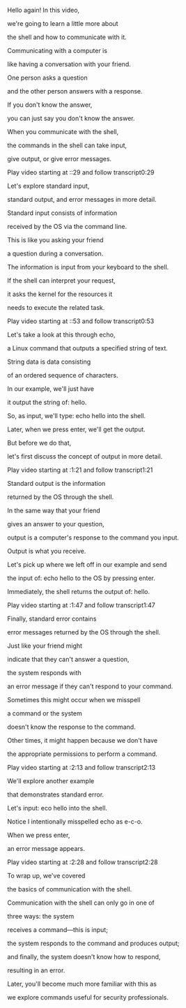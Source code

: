 Hello again! In this video, 

we're going to learn a little more about 

the shell and how to communicate with it. 

Communicating with a computer is 

like having a conversation with your friend. 

One person asks a question 

and the other person answers with a response. 

If you don't know the answer, 

you can just say you don't know the answer. 

When you communicate with the shell, 

the commands in the shell can take input, 

give output, or give error messages.

Play video starting at ::29 and follow transcript0:29

Let's explore standard input, 

standard output, and error messages in more detail. 

Standard input consists of information 

received by the OS via the command line. 

This is like you asking your friend 

a question during a conversation. 

The information is input from your keyboard to the shell. 

If the shell can interpret your request, 

it asks the kernel for the resources it 

needs to execute the related task.

Play video starting at ::53 and follow transcript0:53

Let's take a look at this through echo, 

a Linux command that outputs a specified string of text. 

String data is data consisting 

of an ordered sequence of characters. 

In our example, we'll just have 

it output the string of: hello. 

So, as input, we'll type: echo hello into the shell. 

Later, when we press enter, we'll get the output. 

But before we do that, 

let's first discuss the concept of output in more detail.

Play video starting at :1:21 and follow transcript1:21

Standard output is the information 

returned by the OS through the shell. 

In the same way that your friend 

gives an answer to your question, 

output is a computer's response to the command you input. 

Output is what you receive. 

Let's pick up where we left off in our example and send 

the input of: echo hello to the OS by pressing enter. 

Immediately, the shell returns the output of: hello.

Play video starting at :1:47 and follow transcript1:47

Finally, standard error contains 

error messages returned by the OS through the shell. 

Just like your friend might 

indicate that they can't answer a question, 

the system responds with 

an error message if they can't respond to your command. 

Sometimes this might occur when we misspell 

a command or the system 

doesn't know the response to the command. 

Other times, it might happen because we don't have 

the appropriate permissions to perform a command.

Play video starting at :2:13 and follow transcript2:13

We'll explore another example 

that demonstrates standard error. 

Let's input: eco hello into the shell. 

Notice I intentionally misspelled echo as e-c-o. 

When we press enter, 

an error message appears.

Play video starting at :2:28 and follow transcript2:28

To wrap up, we've covered 

the basics of communication with the shell. 

Communication with the shell can only go in one of 

three ways: the system 

receives a command—this is input; 

the system responds to the command and produces output; 

and finally, the system doesn't know how to respond, 

resulting in an error. 

Later, you'll become much more familiar with this as 

we explore commands useful for security professionals.